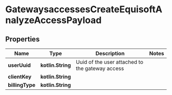 
# GatewaysaccessesCreateEquisoftAnalyzeAccessPayload

## Properties
Name | Type | Description | Notes
------------ | ------------- | ------------- | -------------
**userUuid** | **kotlin.String** | Uuid of the user attached to the gateway access | 
**clientKey** | **kotlin.String** |  | 
**billingType** | **kotlin.String** |  | 



